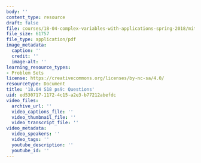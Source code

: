 ```yaml
---
body: ''
content_type: resource
draft: false
file: courses/18-04-complex-variables-with-applications-spring-2018/mit18_04_s18_pset09.pdf
file_size: 61757
file_type: application/pdf
image_metadata:
  caption: ''
  credit: ''
  image-alt: ''
learning_resource_types:
- Problem Sets
license: https://creativecommons.org/licenses/by-nc-sa/4.0/
resourcetype: Document
title: '18.04 S18 ps9: Questions'
uid: ed530717-1172-4c15-a2e3-b77212abefdc
video_files:
  archive_url: ''
  video_captions_file: ''
  video_thumbnail_file: ''
  video_transcript_file: ''
video_metadata:
  video_speakers: ''
  video_tags: ''
  youtube_description: ''
  youtube_id: ''
---
```

